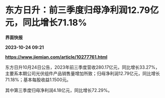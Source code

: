 # 东方日升：前三季度归母净利润12.79亿元，同比增长71.18%
**界面快报**

**2023-10-24 09:21**

**https://www.jiemian.com/article/10277761.html**

东方日升10月24日公告，2023年前三季度营收280.17亿元，同比增长33.27%，主要系本期公司光伏组件产品销售量增加所致；归母净利润12.79亿元，同比增长71.18%；基本每股收益1.1500元。

其中第三季度归母净利润4.18亿元，同比增长72.29%。